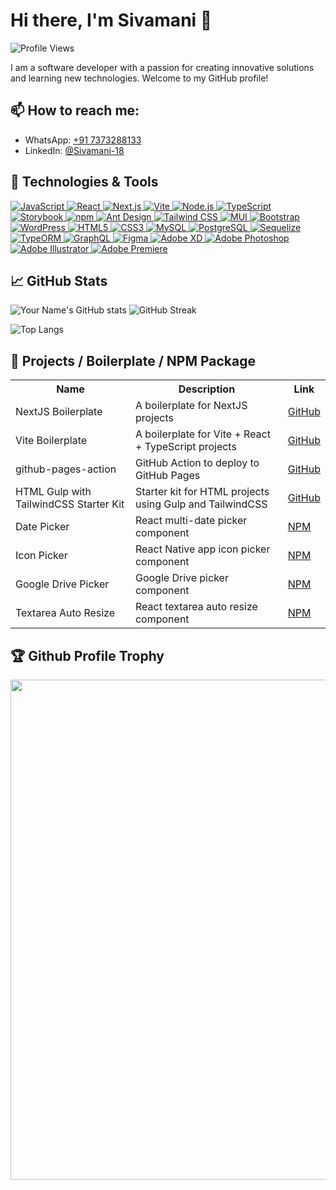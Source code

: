 # Hi there, I'm Sivamani 👋

![Profile Views](https://komarev.com/ghpvc/?username=Sivamani-18&color=blue)

I am a software developer with a passion for creating innovative solutions and learning new technologies. Welcome to my GitHub profile!

## 📫 How to reach me:
- WhatsApp: [+91 7373288133](https://wa.me/7373288133)
- LinkedIn:  [@Sivamani-18](https://www.linkedin.com/in/sivasubramaniyam-v-a2b967103/)


## 🔧 Technologies & Tools
<a href="https://github.com/Sivamani-18">
  <img src="https://img.shields.io/badge/-JavaScript-333333?style=flat&logo=javascript" alt="JavaScript"/>
  <img src="https://img.shields.io/badge/-React-333333?style=flat&logo=react" alt="React"/>
  <img src="https://img.shields.io/badge/-Next.js-333333?style=flat&logo=next.js" alt="Next.js"/>
  <img src="https://img.shields.io/badge/-Vite-333333?style=flat&logo=vite" alt="Vite"/>
  <img src="https://img.shields.io/badge/-Node.js-333333?style=flat&logo=node.js" alt="Node.js"/>
  <img src="https://img.shields.io/badge/-TypeScript-333333?style=flat&logo=typescript" alt="TypeScript"/>
  <img src="https://img.shields.io/badge/-Storybook-333333?style=flat&logo=storybook" alt="Storybook"/>
  <img src="https://img.shields.io/badge/-npm-333333?style=flat&logo=npm" alt="npm"/>
  <img src="https://img.shields.io/badge/-AntDesign-333333?style=flat&logo=ant-design" alt="Ant Design"/>
  <img src="https://img.shields.io/badge/-TailwindCSS-333333?style=flat&logo=tailwind-css" alt="Tailwind CSS"/>
  <img src="https://img.shields.io/badge/-MUI-333333?style=flat&logo=mui" alt="MUI"/>
  <img src="https://img.shields.io/badge/-Bootstrap-333333?style=flat&logo=bootstrap" alt="Bootstrap"/>
  <img src="https://img.shields.io/badge/-WordPress-333333?style=flat&logo=wordpress" alt="WordPress"/>
  <img src="https://img.shields.io/badge/-HTML5-333333?style=flat&logo=html5" alt="HTML5"/>
  <img src="https://img.shields.io/badge/-CSS3-333333?style=flat&logo=css3" alt="CSS3"/>
  <img src="https://img.shields.io/badge/-MySQL-333333?style=flat&logo=mysql" alt="MySQL"/>
  <img src="https://img.shields.io/badge/-PostgreSQL-333333?style=flat&logo=postgresql" alt="PostgreSQL"/>
  <img src="https://img.shields.io/badge/-Sequelize-333333?style=flat&logo=sequelize" alt="Sequelize"/>
  <img src="https://img.shields.io/badge/-TypeORM-333333?style=flat&logo=typeorm" alt="TypeORM"/>
  <img src="https://img.shields.io/badge/-GraphQL-333333?style=flat&logo=graphql" alt="GraphQL"/>
  <img src="https://img.shields.io/badge/-Figma-333333?style=flat&logo=figma" alt="Figma"/>
  <img src="https://img.shields.io/badge/-AdobeXD-333333?style=flat&logo=adobe-xd" alt="Adobe XD"/>
  <img src="https://img.shields.io/badge/-AdobePhotoshop-333333?style=flat&logo=adobe-photoshop" alt="Adobe Photoshop"/>
  <img src="https://img.shields.io/badge/-AdobeIllustrator-333333?style=flat&logo=adobe-illustrator" alt="Adobe Illustrator"/>
  <img src="https://img.shields.io/badge/-AdobePremiere-333333?style=flat&logo=adobe-premiere-pro" alt="Adobe Premiere"/>
</a>


## 📈 GitHub Stats
![Your Name's GitHub stats](https://github-readme-stats.vercel.app/api?username=Sivamani-18&theme=vue-dark&show_icons=true&hide_border=true&count_private=true&include_all_commits=true)
![GitHub Streak](https://github-readme-streak-stats.herokuapp.com?user=Sivamani-18&theme=vue-dark&hide_border=true&count_private=true&include_all_commits=true)

![Top Langs](
https://github-readme-stats.vercel.app/api/top-langs/?username=Sivamani-18&theme=vue-dark&show_icons=true&hide_border=true&layout=compact)


## 🌟 Projects / Boilerplate / NPM Package

<table>
  <tr>
    <th>Name</th>
    <th>Description</th>
    <th>Link</th>
  </tr>
  <tr>
    <td>NextJS Boilerplate</td>
    <td>A boilerplate for NextJS projects</td>
    <td><a href="https://github.com/Sivamani-18/nextjs-boilerplate">GitHub</a></td>
  </tr>
  <tr>
    <td>Vite Boilerplate</td>
    <td>A boilerplate for Vite + React + TypeScript projects</td>
    <td><a href="https://github.com/Sivamani-18/vite-react-ts-boilerplate">GitHub</a></td>
  </tr>
  <tr>
    <td>github-pages-action</td>
    <td>GitHub Action to deploy to GitHub Pages</td>
    <td><a href="https://github.com/Sivamani-18/github-pages-action">GitHub</a></td>
  </tr>
  <tr>
    <td>HTML Gulp with TailwindCSS Starter Kit</td>
    <td>Starter kit for HTML projects using Gulp and TailwindCSS</td>
    <td><a href="https://github.com/Sivamani-18/gulp-tailwind-starter">GitHub</a></td>
  </tr>
  <tr>
    <td>Date Picker</td>
    <td>React multi-date picker component</td>
    <td><a href="https://www.npmjs.com/package/react-multi-date-picker-calendar">NPM</a></td>
  </tr>
  <tr>
    <td>Icon Picker</td>
    <td>React Native app icon picker component</td>
    <td><a href="https://www.npmjs.com/package/react-native-app-icon-picker">NPM</a></td>
  </tr>
  <tr>
    <td>Google Drive Picker</td>
    <td>Google Drive picker component</td>
    <td><a href="https://www.npmjs.com/package/google-drive-picker">NPM</a></td>
  </tr>
  <tr>
    <td>Textarea Auto Resize</td>
    <td>React textarea auto resize component</td>
    <td><a href="https://www.npmjs.com/package/react-textarea-auto-resize">NPM</a></td>
  </tr>
</table>


<!--
## 📊 Activity Overview
-->

<!--START_SECTION:activity-->
<!--END_SECTION:activity-->

## 🏆 Github Profile Trophy

<!-- For light mode -->
<a href="https://github.com/Sivamani-18">
  <img width="800" src="https://github-profile-trophy.vercel.app/?username=Sivamani-18&margin-w=15&theme=light"/>
</a>




